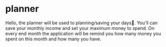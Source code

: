 # planner
Hello, the planner will be used to planning/saving your days📅. You'll can save your monthly income and set your maximum money to spend. On every end month the application will be remind you how many money you spent on this month and how many you have.
